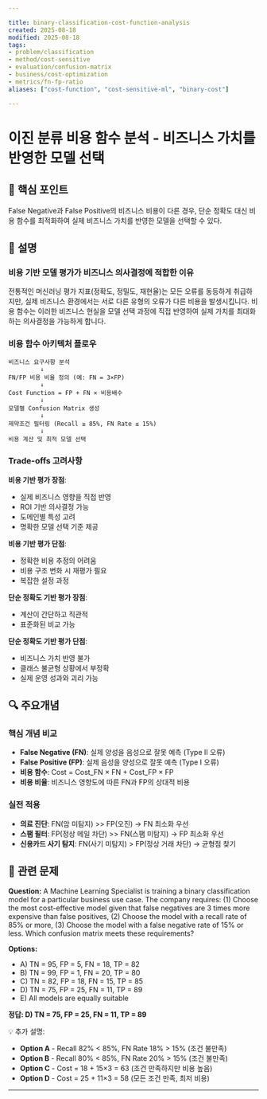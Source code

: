 ```yaml
---

title: binary-classification-cost-function-analysis
created: 2025-08-18
modified: 2025-08-18
tags:
- problem/classification
- method/cost-sensitive
- evaluation/confusion-matrix
- business/cost-optimization
- metrics/fn-fp-ratio
aliases: ["cost-function", "cost-sensitive-ml", "binary-cost"]

---
```


# 이진 분류 비용 함수 분석 - 비즈니스 가치를 반영한 모델 선택

## 🎯 핵심 포인트

False Negative과 False Positive의 비즈니스 비용이 다른 경우, 단순 정확도 대신 비용 함수를 최적화하여 실제 비즈니스 가치를 반영한 모델을 선택할 수 있다.

## 📝 설명

### 비용 기반 모델 평가가 비즈니스 의사결정에 적합한 이유

전통적인 머신러닝 평가 지표(정확도, 정밀도, 재현율)는 모든 오류를 동등하게 취급하지만, 실제 비즈니스 환경에서는 서로 다른 유형의 오류가 다른 비용을 발생시킵니다. 비용 함수는 이러한 비즈니스 현실을 모델 선택 과정에 직접 반영하여 실제 가치를 최대화하는 의사결정을 가능하게 합니다.

### 비용 함수 아키텍처 플로우

```
비즈니스 요구사항 분석
         ↓
FN/FP 비용 비율 정의 (예: FN = 3×FP)
         ↓
Cost Function = FP + FN × 비용배수
         ↓
모델별 Confusion Matrix 생성
         ↓
제약조건 필터링 (Recall ≥ 85%, FN Rate ≤ 15%)
         ↓
비용 계산 및 최적 모델 선택
```

### Trade-offs 고려사항

**비용 기반 평가 장점**:
- 실제 비즈니스 영향을 직접 반영
- ROI 기반 의사결정 가능
- 도메인별 특성 고려
- 명확한 모델 선택 기준 제공

**비용 기반 평가 단점**:
- 정확한 비용 추정의 어려움
- 비용 구조 변화 시 재평가 필요
- 복잡한 설정 과정

**단순 정확도 기반 평가 장점**:
- 계산이 간단하고 직관적
- 표준화된 비교 가능

**단순 정확도 기반 평가 단점**:
- 비즈니스 가치 반영 불가
- 클래스 불균형 상황에서 부정확
- 실제 운영 성과와 괴리 가능

## 🔍 주요개념

### 핵심 개념 비교

- **False Negative (FN)**: 실제 양성을 음성으로 잘못 예측 (Type II 오류)
- **False Positive (FP)**: 실제 음성을 양성으로 잘못 예측 (Type I 오류)
- **비용 함수**: Cost = Cost_FN × FN + Cost_FP × FP
- **비용 비율**: 비즈니스 영향도에 따른 FN과 FP의 상대적 비용

### 실전 적용

- **의료 진단**: FN(암 미탐지) >> FP(오진) → FN 최소화 우선
- **스팸 필터**: FP(정상 메일 차단) >> FN(스팸 미탐지) → FP 최소화 우선
- **신용카드 사기 탐지**: FN(사기 미탐지) > FP(정상 거래 차단) → 균형점 찾기

## 📝 관련 문제

**Question:** A Machine Learning Specialist is training a binary classification model for a particular business use case. The company requires: (1) Choose the most cost-effective model given that false negatives are 3 times more expensive than false positives, (2) Choose the model with a recall rate of 85% or more, (3) Choose the model with a false negative rate of 15% or less. Which confusion matrix meets these requirements?

**Options:**

- A) TN = 95, FP = 5, FN = 18, TP = 82
- B) TN = 99, FP = 1, FN = 20, TP = 80  
- C) TN = 82, FP = 18, FN = 15, TP = 85
- D) TN = 75, FP = 25, FN = 11, TP = 89
- E) All models are equally suitable

**정답: D) TN = 75, FP = 25, FN = 11, TP = 89**

💡 추가 설명:

- **Option A** - Recall 82% < 85%, FN Rate 18% > 15% (조건 불만족)
- **Option B** - Recall 80% < 85%, FN Rate 20% > 15% (조건 불만족)  
- **Option C** - Cost = 18 + 15×3 = 63 (조건 만족하지만 비용 높음)
- **Option D** - Cost = 25 + 11×3 = 58 (모든 조건 만족, 최저 비용)

---